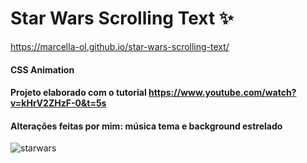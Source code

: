# Star Wars Scrolling Text :sparkles:

https://marcella-ol.github.io/star-wars-scrolling-text/

#### CSS Animation

#### Projeto elaborado com o tutorial https://www.youtube.com/watch?v=kHrV2ZHzF-0&t=5s

#### Alterações feitas por mim: música tema e background estrelado

![starwars](https://user-images.githubusercontent.com/73860240/101399199-e6f14000-38ad-11eb-9d34-12efa663fe75.png)



